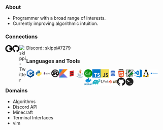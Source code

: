 ### About

- Programmer with a broad range of interests.
- Currently improving algorithmic intuition.

### Connections

[<img align="left" alt="skippi.github.io" width="22px" src="https://raw.githubusercontent.com/iconic/open-iconic/master/svg/globe.svg" />](https://skippi.github.io)
[<img align="left" alt="skippi-GitHub" width="22px" src="https://raw.githubusercontent.com/github/explore/78df643247d429f6cc873026c0622819ad797942/topics/github/github.png" />](https://github.com/skippi)
[<img align="left" alt="skippi-Twitter" width="22px" src="https://camo.githubusercontent.com/eacc870029bca30353239d9d629076ba4c18de75/68747470733a2f2f63646e2e6a7364656c6976722e6e65742f6e706d2f73696d706c652d69636f6e734076332f69636f6e732f747769747465722e737667" />](https://twitter.com/skippi_io)
Discord: skippi#7279

### Languages and Tools

[<img align="left" alt="C++"        width="26px" src="https://raw.githubusercontent.com/github/explore/80688e429a7d4ef2fca1e82350fe8e3517d3494d/topics/cpp/cpp.png"                               />](https://isocpp.org/)
[<img align="left" alt="Python"     width="26px" src="https://raw.githubusercontent.com/github/explore/80688e429a7d4ef2fca1e82350fe8e3517d3494d/topics/python/python.png"                         />](https://www.python.org/)
[<img align="left" alt="Elixir"     width="26px" src="https://raw.githubusercontent.com/github/explore/d106aa3f6fa091ab80ab5c8cf0d931baff3caaea/topics/elixir/elixir.png"                         />](https://elixir-lang.org/)
[<img align="left" alt="Rust"       width="26px" src="https://raw.githubusercontent.com/github/explore/80688e429a7d4ef2fca1e82350fe8e3517d3494d/topics/rust/rust.png"                             />](https://www.rust-lang.org/)
[<img align="left" alt="Kotlin"     width="26px" src="https://raw.githubusercontent.com/github/explore/80688e429a7d4ef2fca1e82350fe8e3517d3494d/topics/kotlin/kotlin.png"                         />](https://kotlinlang.org/)
[<img align="left" alt="Scala"      width="26px" src="https://raw.githubusercontent.com/github/explore/80688e429a7d4ef2fca1e82350fe8e3517d3494d/topics/scala/scala.png"                           />](https://www.scala-lang.org/)
[<img align="left" alt="Java"       width="26px" src="https://raw.githubusercontent.com/github/explore/80688e429a7d4ef2fca1e82350fe8e3517d3494d/topics/java/java.png"                             />](https://docs.oracle.com/javase/8/docs/technotes/guides/language/index.html)
[<img align="left" alt="C#"         width="26px" src="https://raw.githubusercontent.com/github/explore/80688e429a7d4ef2fca1e82350fe8e3517d3494d/topics/csharp/csharp.png"                         />](https://en.wikipedia.org/wiki/C_Sharp_(programming_language))
[<img align="left" alt="TypeScript" width="26px" src="https://raw.githubusercontent.com/github/explore/80688e429a7d4ef2fca1e82350fe8e3517d3494d/topics/typescript/typescript.png"                 />](https://www.typescriptlang.org/)
[<img align="left" alt="JavaScript" width="26px" src="https://raw.githubusercontent.com/github/explore/80688e429a7d4ef2fca1e82350fe8e3517d3494d/topics/javascript/javascript.png"                 />](https://www.javascript.com/)
[<img align="left" alt="SQL"        width="26px" src="https://raw.githubusercontent.com/github/explore/80688e429a7d4ef2fca1e82350fe8e3517d3494d/topics/sql/sql.png"                               />](https://en.wikipedia.org/wiki/SQL)
[<img align="left" alt="HTML5"      width="26px" src="https://raw.githubusercontent.com/github/explore/80688e429a7d4ef2fca1e82350fe8e3517d3494d/topics/html/html.png"                             />](https://en.wikipedia.org/wiki/HTML5)
[<img align="left" alt="vim"        width="26px" src="https://raw.githubusercontent.com/github/explore/80688e429a7d4ef2fca1e82350fe8e3517d3494d/topics/vim/vim.png"                               />](https://neovim.io/)
[<img align="left" alt="VSCode"     width="26px" src="https://raw.githubusercontent.com/github/explore/80688e429a7d4ef2fca1e82350fe8e3517d3494d/topics/visual-studio-code/visual-studio-code.png" />](https://code.visualstudio.com/)
[<img align="left" alt="Linux"      width="26px" src="https://raw.githubusercontent.com/github/explore/80688e429a7d4ef2fca1e82350fe8e3517d3494d/topics/linux/linux.png"                           />](https://www.linux.org/)
[<img align="left" alt="Windows"    width="26px" src="https://raw.githubusercontent.com/github/explore/80688e429a7d4ef2fca1e82350fe8e3517d3494d/topics/windows/windows.png"                       />](https://en.wikipedia.org/wiki/Microsoft_Windows)
[<img align="left" alt="Docker"     width="26px" src="https://raw.githubusercontent.com/github/explore/80688e429a7d4ef2fca1e82350fe8e3517d3494d/topics/docker/docker.png"                         />](https://www.docker.com/)
[<img align="left" alt="Gradle"     width="26px" src="https://raw.githubusercontent.com/github/explore/59009b1589a883459c0ae19044e3e7e3ec0c4e0a/topics/gradle/gradle.png"                         />](https://gradle.org/)
[<img align="left" alt="Flask"      width="26px" src="https://raw.githubusercontent.com/github/explore/80688e429a7d4ef2fca1e82350fe8e3517d3494d/topics/flask/flask.png"                           />](https://github.com/pallets/flask)
[<img align="left" alt="Git"        width="26px" src="https://raw.githubusercontent.com/github/explore/80688e429a7d4ef2fca1e82350fe8e3517d3494d/topics/git/git.png"                               />](https://git-scm.com/)
[<img align="left" alt="GitHub"     width="26px" src="https://raw.githubusercontent.com/github/explore/78df643247d429f6cc873026c0622819ad797942/topics/github/github.png"                         />](https://github.com/)
[<img align="left" alt="Terminal"   width="26px" src="https://raw.githubusercontent.com/github/explore/80688e429a7d4ef2fca1e82350fe8e3517d3494d/topics/terminal/terminal.png"                     />](https://github.com/topics/terminal)

<br />
<br />

### Domains

- Algorithms
- Discord API
- Minecraft
- Terminal Interfaces
- vim
